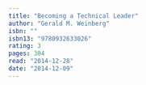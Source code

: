 ```yaml
---
title: "Becoming a Technical Leader"
author: "Gerald M. Weinberg"
isbn: ""
isbn13: "9780932633026"
rating: 3
pages: 304
read: "2014-12-28"
date: "2014-12-09"
---
```


